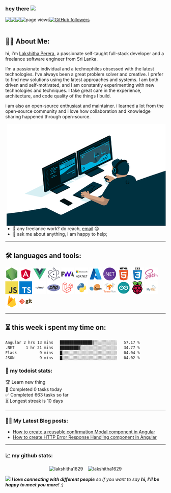 ### hey there <img src="https://media.giphy.com/media/hvRJCLFzcasrR4ia7z/giphy.gif" width="25px">

<a href="https://twitter.com/lakshitha1629">
  <img align="left" src="https://img.shields.io/badge/twitter-%231DA1F2.svg?&style=for-the-badge&logo=twitter&logoColor=white" height=25>
</a> 
<a href="https://www.linkedin.com/in/lakshitha1629/">
  <img align="left" src="https://img.shields.io/badge/linkedin-%230077B5.svg?&style=for-the-badge&logo=linkedin&logoColor=white" height=25>
</a> 
<a href="https://medium.com/@lakshitha1629">
  <img align="left" src="https://img.shields.io/badge/medium-%2312100E.svg?&style=for-the-badge&logo=medium&logoColor=white" height=25>
</a>
<a href="https://github.com/lakshitha1629">
  <img align="left" src="https://komarev.com/ghpvc/?username=lakshitha1629" alt="page views" />
</a>
<a href="https://github.com/lakshitha1629?tab=followers">
  <img alt="GitHub followers" src="https://img.shields.io/github/followers/lakshitha1629?color=green&logo=github">
</a>
<br />
<br />

## 👨‍💻 About Me:

hi, i'm [Lakshitha Perera](https://lakshitha1629.github.io), a passionate self-taught full-stack developer and a freelance software engineer from Sri Lanka.

I’m a passionate individual and a technophiles obsessed with the latest technologies. I‘ve always been a great problem solver and creative. I prefer to find new solutions using the latest approaches and systems. I am both driven and self-motivated, and I am constantly experimenting with new technologies and techniques. I take great care in the experience, architecture, and code quality of the things I build.

i am also an open-source enthusiast and maintainer. i learned a lot from the open-source community and i love how collaboration and knowledge sharing happened through open-source.

  <img align="right" alt="GIF" src="https://github.com/lakshitha1629/lakshitha1629/blob/master/code.gif?raw=true" width="500" height="320" />
  
- 💼 any freelance work? do reach, [email](mailto:kavindra1629@gmail.com) 😊
- 💬 ask me about anything, i am happy to help;
<hr>

## 🛠️ languages and tools:

<p>
<img height="40" src="https://raw.githubusercontent.com/github/explore/80688e429a7d4ef2fca1e82350fe8e3517d3494d/topics/nodejs/nodejs.png">
<img height="40" src="https://raw.githubusercontent.com/github/explore/80688e429a7d4ef2fca1e82350fe8e3517d3494d/topics/angular/angular.png">
<img height="40" src="https://raw.githubusercontent.com/github/explore/80688e429a7d4ef2fca1e82350fe8e3517d3494d/topics/vue/vue.png">
<img height="40" src="https://raw.githubusercontent.com/github/explore/80688e429a7d4ef2fca1e82350fe8e3517d3494d/topics/electron/electron.png">
<img height="40" src="https://raw.githubusercontent.com/github/explore/80688e429a7d4ef2fca1e82350fe8e3517d3494d/topics/pwa/pwa.png">
<img height="40" src="https://raw.githubusercontent.com/github/explore/80688e429a7d4ef2fca1e82350fe8e3517d3494d/topics/aspnet/aspnet.png">
<img height="40" src="https://raw.githubusercontent.com/github/explore/eaef8552d8b082ffafe2bfc8a5023d47da904aac/topics/azure/azure.png">
<img height="40" src="https://raw.githubusercontent.com/github/explore/93d8a67084f94b2a444e510199a6e7622e5b09a3/topics/dotnet/dotnet.png">
<img height="40" src="https://raw.githubusercontent.com/github/explore/80688e429a7d4ef2fca1e82350fe8e3517d3494d/topics/html/html.png">
<img height="40" src="https://raw.githubusercontent.com/github/explore/80688e429a7d4ef2fca1e82350fe8e3517d3494d/topics/css/css.png">
<img height="40" src="https://raw.githubusercontent.com/github/explore/80688e429a7d4ef2fca1e82350fe8e3517d3494d/topics/sass/sass.png">
<img height="40" src="https://raw.githubusercontent.com/github/explore/80688e429a7d4ef2fca1e82350fe8e3517d3494d/topics/javascript/javascript.png">
<img height="40" src="https://raw.githubusercontent.com/github/explore/80688e429a7d4ef2fca1e82350fe8e3517d3494d/topics/typescript/typescript.png">
<img height="40" src="https://raw.githubusercontent.com/github/explore/80688e429a7d4ef2fca1e82350fe8e3517d3494d/topics/jquery/jquery.png">
<img height="40" src="https://raw.githubusercontent.com/github/explore/80688e429a7d4ef2fca1e82350fe8e3517d3494d/topics/php/php.png">
<img height="40" src="https://raw.githubusercontent.com/github/explore/56a826d05cf762b2b50ecbe7d492a839b04f3fbf/topics/laravel/laravel.png">
<img height="40" src="https://raw.githubusercontent.com/github/explore/80688e429a7d4ef2fca1e82350fe8e3517d3494d/topics/python/python.png">
<img height="40" src="https://raw.githubusercontent.com/github/explore/80688e429a7d4ef2fca1e82350fe8e3517d3494d/topics/scikit-learn/scikit-learn.png">
<img height="40" src="https://raw.githubusercontent.com/github/explore/80688e429a7d4ef2fca1e82350fe8e3517d3494d/topics/tensorflow/tensorflow.png">
<img height="40" src="https://raw.githubusercontent.com/github/explore/80688e429a7d4ef2fca1e82350fe8e3517d3494d/topics/arduino/arduino.png">
<img height="40" src="https://raw.githubusercontent.com/github/explore/80688e429a7d4ef2fca1e82350fe8e3517d3494d/topics/raspberry-pi/raspberry-pi.png">
<img height="40" src="https://raw.githubusercontent.com/github/explore/80688e429a7d4ef2fca1e82350fe8e3517d3494d/topics/mysql/mysql.png">
<img height="40" src="https://raw.githubusercontent.com/github/explore/80688e429a7d4ef2fca1e82350fe8e3517d3494d/topics/firebase/firebase.png">
<img height="40" src="https://raw.githubusercontent.com/github/explore/80688e429a7d4ef2fca1e82350fe8e3517d3494d/topics/git/git.png">
</p>
<hr>

## ⏳ this week i spent my time on:

<!--START_SECTION:waka-->

```text
Angular 2 hrs 13 mins   ██████████████▒░░░░░░░░░░   57.17 %
.NET     1 hr 21 mins   ████████▓░░░░░░░░░░░░░░░░   34.77 %
Flask          9 mins   █░░░░░░░░░░░░░░░░░░░░░░░░   04.04 %
JSON           9 mins   █░░░░░░░░░░░░░░░░░░░░░░░░   04.02 %
```

<!--END_SECTION:waka-->

### 🚧 my todoist stats:

<!-- TODO-IST:START -->

🏆 Learn new thing  
🌸 Completed 0 tasks today  
✅ Completed 663 tasks so far  
⏳ Longest streak is 10 days

<!-- TODO-IST:END -->
<hr>

### ✍🏻 My Latest Blog posts:

<!-- BLOG-POST-LIST:START -->

- [How to create a reusable confirmation Modal component in Angular](https://lakshitha1629.medium.com/how-to-create-a-reusable-confirmation-modal-component-in-angular-a199fbc9cd05)
- [How to create HTTP Error Response Handling component in Angular](https://lakshitha1629.medium.com/how-to-create-http-error-response-handling-component-in-angular-7b03b3de0dd9)
<!-- BLOG-POST-LIST:END -->
<hr>

### 📈 my github stats:

<p align="center"> 
  <img src="https://github-readme-stats.vercel.app/api?username=lakshitha1629&show_icons=true&theme=gotham" alt="lakshitha1629" />
  &nbsp;&nbsp;
  <img src="https://github-readme-stats.vercel.app/api/top-langs/?username=lakshitha1629&layout=compact&theme=gotham" alt="lakshitha1629" />
<p>

<img src="https://media.giphy.com/media/LnQjpWaON8nhr21vNW/giphy.gif" width="60"> <em><b>I love connecting with different people</b> so if you want to say <b>hi, I'll be happy to meet you more!</b> :)</em>
